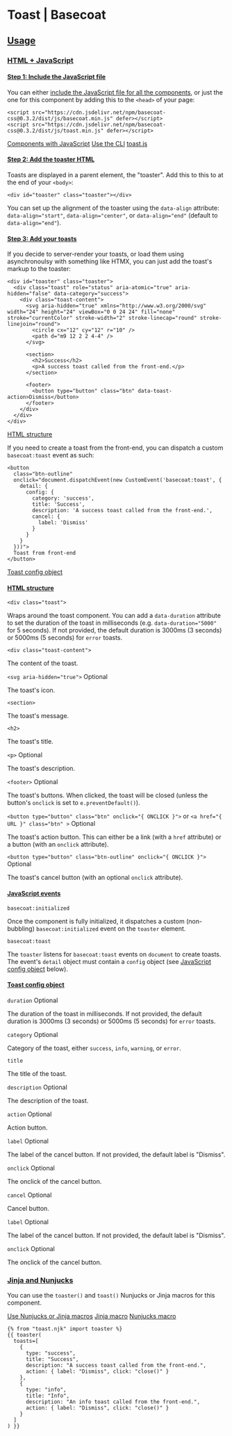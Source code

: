 # Toast | Basecoat

## [Usage](#usage)

### [HTML + JavaScript](#usage-html-js)

#### [Step 1: Include the JavaScript file](#usage-html-js-1)

You can either [include the JavaScript file for all the components](/installation/#install-cdn-all), or just the one for this component by adding this to the `<head>` of your page:

```
<script src="https://cdn.jsdelivr.net/npm/basecoat-css@0.3.2/dist/js/basecoat.min.js" defer></script>
<script src="https://cdn.jsdelivr.net/npm/basecoat-css@0.3.2/dist/js/toast.min.js" defer></script>
```

[Components with JavaScript](/installation/#install-js) [Use the CLI](/installation/#install-cli) [toast.js](https://github.com/hunvreus/basecoat/blob/main/src/js/toast.js)

#### [Step 2: Add the toaster HTML](#usage-html-js-2)

Toasts are displayed in a parent element, the "toaster". Add this to this to at the end of your `<body>`:

```
<div id="toaster" class="toaster"></div>
```

You can set up the alignment of the toaster using the `data-align` attribute: `data-align="start"`, `data-align="center"`, or `data-align="end"` (default to `data-align="end"`).

#### [Step 3: Add your toasts](#usage-html-js-3)

If you decide to server-render your toasts, or load them using asynchronoulsy with something like HTMX, you can just add the toast's markup to the toaster:

```
<div id="toaster" class="toaster">
  <div class="toast" role="status" aria-atomic="true" aria-hidden="false" data-category="success">
    <div class="toast-content">
      <svg aria-hidden="true" xmlns="http://www.w3.org/2000/svg" width="24" height="24" viewBox="0 0 24 24" fill="none" stroke="currentColor" stroke-width="2" stroke-linecap="round" stroke-linejoin="round">
        <circle cx="12" cy="12" r="10" />
        <path d="m9 12 2 2 4-4" />
      </svg>

      <section>
        <h2>Success</h2>
        <p>A success toast called from the front-end.</p>
      </section>

      <footer>
        <button type="button" class="btn" data-toast-action>Dismiss</button>
      </footer>
    </div>
  </div>
</div>
```

[HTML structure](#usage-html-js-5)

If you need to create a toast from the front-end, you can dispatch a custom `basecoat:toast` event as such:

```
<button
  class="btn-outline"
  onclick="document.dispatchEvent(new CustomEvent('basecoat:toast', {
    detail: {
      config: {
        category: 'success',
        title: 'Success',
        description: 'A success toast called from the front-end.',
        cancel: {
          label: 'Dismiss'
        }
      }
    }
  }))">
  Toast from front-end
</button>
```

[Toast config object](#usage-html-js-6)

#### [HTML structure](#usage-html-js-4)

`<div class="toast">`

Wraps around the toast component. You can add a `data-duration` attribute to set the duration of the toast in milliseconds (e.g. `data-duration="5000"` for 5 seconds). If not provided, the default duration is 3000ms (3 seconds) or 5000ms (5 seconds) for `error` toasts.

`<div class="toast-content">`

The content of the toast.

`<svg aria-hidden="true">` Optional

The toast's icon.

`<section>`

The toast's message.

`<h2>`

The toast's title.

`<p>` Optional

The toast's description.

`<footer>` Optional

The toast's buttons. When clicked, the toast will be closed (unless the button's `onclick` is set to `e.preventDefault()`).

`<button type="button" class="btn" onclick="{ ONCLICK }">` or `<a href="{ URL }" class="btn" >` Optional

The toast's action button. This can either be a link (with a `href` attribute) or a button (with an `onclick` attribute).

`<button type="button" class="btn-outline" onclick="{ ONCLICK }">` Optional

The toast's cancel button (with an optional `onclick` attribute).

#### [JavaScript events](#usage-html-js-5)

`basecoat:initialized`

Once the component is fully initialized, it dispatches a custom (non-bubbling) `basecoat:initialized` event on the `toaster` element.

`basecoat:toast`

The `toaster` listens for `basecoat:toast` events on `document` to create toasts. The event's `detail` object must contain a `config` object (see [JavaScript config object](#usage-html-js-6) below).

#### [Toast config object](#usage-html-js-6)

`duration` Optional

The duration of the toast in milliseconds. If not provided, the default duration is 3000ms (3 seconds) or 5000ms (5 seconds) for `error` toasts.

`category` Optional

Category of the toast, either `success`, `info`, `warning`, or `error`.

`title`

The title of the toast.

`description` Optional

The description of the toast.

`action` Optional

Action button.

`label` Optional

The label of the cancel button. If not provided, the default label is "Dismiss".

`onclick` Optional

The onclick of the cancel button.

`cancel` Optional

Cancel button.

`label` Optional

The label of the cancel button. If not provided, the default label is "Dismiss".

`onclick` Optional

The onclick of the cancel button.

### [Jinja and Nunjucks](#usage-macro)

You can use the `toaster()` and `toast()` Nunjucks or Jinja macros for this component.

[Use Nunjucks or Jinja macros](/installation/#install-macros) [Jinja macro](https://github.com/hunvreus/basecoat/blob/main/src/jinja/toast.html.jinja) [Nunjucks macro](https://github.com/hunvreus/basecoat/blob/main/src/nunjucks/toast.njk)

```
{% from "toast.njk" import toaster %}
{{ toaster(
  toasts=[
    {
      type: "success",
      title: "Success",
      description: "A success toast called from the front-end.",
      action: { label: "Dismiss", click: "close()" }
    },
    {
      type: "info",
      title: "Info",
      description: "An info toast called from the front-end.",
      action: { label: "Dismiss", click: "close()" }
    }
  ]
) }}
```